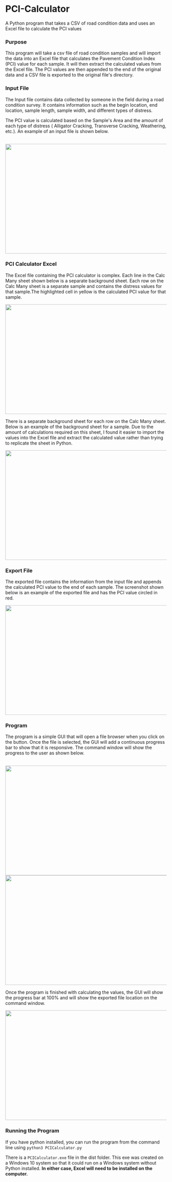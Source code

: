 # PCI-Calculator
A Python program that takes a CSV of road condition data and uses an Excel file to calculate the PCI values

<h3>Purpose</h3>
<p> This program will take a csv file of road condition samples and will import the data into an Excel file that calculates the Pavement Condition Index (PCI) value for each sample. It will then extract the calculated values from the Excel file. The PCI values are then appended to the end of the original data and a CSV file is exported to the original file's directory. </p>
<h3>Input File</h3>
<p> The Input file contains data collected by someone in the field during a road condition survey. It contains information such as the begin location, end location, sample length, sample width, and different types of distress.</p>
<p>The PCI value is calculated based on the Sample's Area and the amount of each type of distress ( Alligator Cracking, Transverse Cracking, Weathering, etc.). An example of an input file is shown below.</p>
<br>
<img src= "https://github.com/mbaker92/PCI-Calculator/blob/master/PCICalculator/screenshots/Import%20File.PNG?raw=true" align="middle" height="342" width="653">

<h3>PCI Calculator Excel</h3>
<p> The Excel file containing the PCI calculator is complex. Each line in the Calc Many sheet shown below is a separate background sheet. Each row on the Calc Many sheet is a separate sample and contains the distress values for that sample.The highlighted cell in yellow is the calculated PCI value for that sample. </p>
<img src="https://github.com/mbaker92/PCI-Calculator/blob/master/PCICalculator/screenshots/PCI%20Calculator%20Screenshot.PNG?raw=true" align="middle" height="342" width="653">
<br>
<p> There is a separate background sheet for each row on the Calc Many sheet. Below is an example of the background sheet for a sample. Due to the amount of calculations required on this sheet, I found it easier to import the values into the Excel file and extract the calculated value rather than trying to replicate the sheet in Python.</p>
<img src="https://github.com/mbaker92/PCI-Calculator/blob/master/PCICalculator/screenshots/PCI%20Background%20Sheet.PNG?raw=true" align="middle" height="342" width="653">
<br>
<h3>Export File</h3>
<p>The exported file contains the information from the input file and appends the calculated PCI value to the end of each sample. The screenshot shown below is an example of the exported file and has the PCI value circled in red.</p>
<img src="https://github.com/mbaker92/PCI-Calculator/blob/master/PCICalculator/screenshots/Export%20File.PNG?raw=true" align="middle" height="342" width="653">

<h3>Program</h3>
<p>The program is a simple GUI that will open a file browser when you click on the button. Once the file is selected, the GUI will add a continuous progress bar to show that it is responsive. The command window will show the progress to the user as shown below.</p>
<br>
<img  src="https://github.com/mbaker92/PCI-Calculator/blob/master/PCICalculator/screenshots/Import1.PNG?raw=true" align="middle" height="342" width="653">
<img src="https://github.com/mbaker92/PCI-Calculator/blob/master/PCICalculator/screenshots/Import2.PNG?raw=true" align="middle" height="342" width="653">
<br>
<p>Once the program is finished with calculating the values, the GUI will show the progress bar at 100% and will show the exported file location on the command window.</p>
<img src="https://github.com/mbaker92/PCI-Calculator/blob/master/PCICalculator/screenshots/ImportFinished_LI.jpg?raw=true" align="middle" height="342" width="652">
<br>

<h3>Running the Program</h3>
<p>If you have python installed, you can run the program from the command line using <code>python3 PCICalculator.py</code></p>
<p>There is a <code>PCICalculator.exe</code> file in the dist folder. This exe was created on a Windows 10 system so that it could run on a Windows system without Python installed. <b>In either case, Excel will need to be installed on the computer.</b></p>
